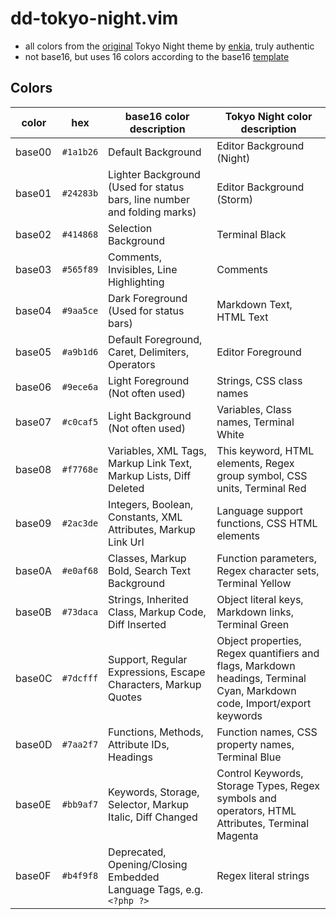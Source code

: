 # dd-tokyo-night.vim

- all colors from the [original](https://github.com/tokyo-night/tokyo-night-vscode-theme) Tokyo Night theme by [enkia](https://github.com/enkia), truly authentic
- not base16, but uses 16 colors according to the base16 [template](https://github.com/chriskempson/base16-vim/blob/master/templates/default.mustache)

## Colors

| color  | hex       | base16 color description                                       | Tokyo Night color description       |
| ------ | ---       | ------------------------                                       | -----------------------------       |
| base00 | `#1a1b26` | Default Background                                             | Editor Background (Night)           |
| base01 | `#24283b` | Lighter Background (Used for status bars, line number and folding marks) | Editor Background (Storm) |
| base02 | `#414868` | Selection Background                                           | Terminal Black                      |
| base03 | `#565f89` | Comments, Invisibles, Line Highlighting                        | Comments                            |
| base04 | `#9aa5ce` | Dark Foreground (Used for status bars)                         | Markdown Text, HTML Text            |
| base05 | `#a9b1d6` | Default Foreground, Caret, Delimiters, Operators               | Editor Foreground                   |
| base06 | `#9ece6a` | Light Foreground (Not often used)                              | Strings, CSS class names            |
| base07 | `#c0caf5` | Light Background (Not often used)                              | Variables, Class names, Terminal White |
| base08 | `#f7768e` | Variables, XML Tags, Markup Link Text, Markup Lists, Diff Deleted | This keyword, HTML elements, Regex group symbol, CSS units, Terminal Red |
| base09 | `#2ac3de` | Integers, Boolean, Constants, XML Attributes, Markup Link Url  | Language support functions, CSS HTML elements |
| base0A | `#e0af68` | Classes, Markup Bold, Search Text Background                   | Function parameters, Regex character sets, Terminal Yellow |
| base0B | `#73daca` | Strings, Inherited Class, Markup Code, Diff Inserted           | Object literal keys, Markdown links, Terminal Green |
| base0C | `#7dcfff` | Support, Regular Expressions, Escape Characters, Markup Quotes | Object properties, Regex quantifiers and flags, Markdown headings, Terminal Cyan, Markdown code, Import/export keywords |
| base0D | `#7aa2f7` | Functions, Methods, Attribute IDs, Headings                    | Function names, CSS property names, Terminal Blue |
| base0E | `#bb9af7` | Keywords, Storage, Selector, Markup Italic, Diff Changed       | Control Keywords, Storage Types, Regex symbols and operators, HTML Attributes, Terminal Magenta |
| base0F | `#b4f9f8` | Deprecated, Opening/Closing Embedded Language Tags, e.g. `<?php ?>` | Regex literal strings          |
